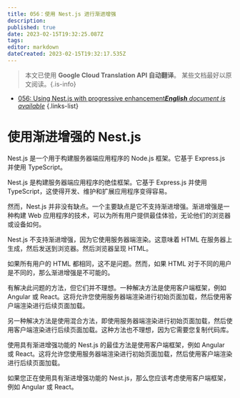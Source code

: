 ```yaml
---
title: 056：使用 Nest.js 进行渐进增强
description: 
published: true
date: 2023-02-15T19:32:25.087Z
tags: 
editor: markdown
dateCreated: 2023-02-15T19:32:17.535Z
---
```


> 本文已使用 **Google Cloud Translation API 自动翻译**。
某些文档最好以原文阅读。{.is-info}



- [056: Using Nest.js with progressive enhancement***English** document is available*](/en/Knowledge-base/Nest-js/Learning/056-using-nest-js-with-progressive-enhancement)
{.links-list}


# 使用渐进增强的 Nest.js

Nest.js 是一个用于构建服务器端应用程序的 Node.js 框架。它基于 Express.js 并使用 TypeScript。

Nest.js 是构建服务器端应用程序的绝佳框架。它基于 Express.js 并使用 TypeScript，这使得开发、维护和扩展应用程序变得容易。

然而，Nest.js 并非没有缺点。一个主要缺点是它不支持渐进增强。渐进增强是一种构建 Web 应用程序的技术，可以为所有用户提供最佳体验，无论他们的浏览器或设备如何。

Nest.js 不支持渐进增强，因为它使用服务器端渲染。这意味着 HTML 在服务器上生成，然后发送到浏览器。然后浏览器呈现 HTML。

如果所有用户的 HTML 都相同，这不是问题。然而，如果 HTML 对于不同的用户是不同的，那么渐进增强是不可能的。

有解决此问题的方法，但它们并不理想。一种解决方法是使用客户端框架，例如 Angular 或 React。这将允许您使用服务器端渲染进行初始页面加载，然后使用客户端渲染进行后续页面加载。

另一种解决方法是使用混合方法，即使用服务器端渲染进行初始页面加载，然后使用客户端渲染进行后续页面加载。这种方法也不理想，因为它需要您复制代码库。

使用具有渐进增强功能的 Nest.js 的最佳方法是使用客户端框架，例如 Angular 或 React。这将允许您使用服务器端渲染进行初始页面加载，然后使用客户端渲染进行后续页面加载。

如果您正在使用具有渐进增强功能的 Nest.js，那么您应该考虑使用客户端框架，例如 Angular 或 React。